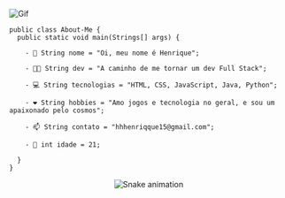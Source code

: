 ![Gif](https://i.pinimg.com/originals/e4/26/70/e426702edf874b181aced1e2fa5c6cde.gif)

    public class About-Me {
      public static void main(Strings[] args) {
  
        - 👋 String nome = "Oi, meu nome é Henrique";
        
        - 👨‍💻 String dev = "A caminho de me tornar um dev Full Stack";

        - 💻 String tecnologias = "HTML, CSS, JavaScript, Java, Python";

        - ❤️ String hobbies = "Amo jogos e tecnologia no geral, e sou um apaixonado pelo cosmos";
        
        - 📫 String contato = "hhhenriqque15@gmail.com";
        
        - 👦 int idade = 21;

      }
    }
    
<div align="center">

  ![Snake animation](https://github.com/danielbped/danielbped/blob/output/github-contribution-grid-snake.svg)
  
</div>

<!---
HenriqueNotFound/HenriqueNotFound is a ✨ special ✨ repository because its `README.md` (this file) appears on your GitHub profile.
You can click the Preview link to take a look at your changes.
--->
